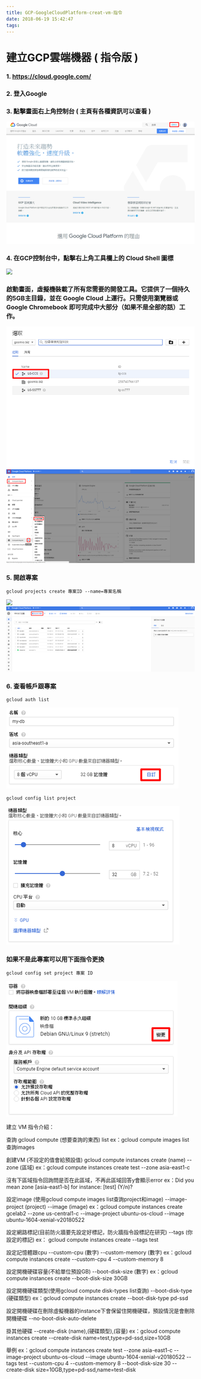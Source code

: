 ```yaml
---
title: GCP-GoogleCloudPlatform-creat-vm-指令
date: 2018-06-19 15:42:47
tags:
---
```


# 建立GCP雲端機器 ( 指令版 )

### 1. https://cloud.google.com/

### 2. 登入Google

### 3. 點擊畫面右上角控制台 ( 主頁有各種資訊可以查看 )

![ ](images/1.png)

### 4. 在GCP控制台中，點擊右上角工具欄上的 Cloud Shell 圖標

![ ](images/2.png)

### 啟動畫面，虛擬機裝載了所有您需要的開發工具。它提供了一個持久的5GB主目錄，並在 Google Cloud 上運行。只需使用瀏覽器或 Google Chromebook 即可完成中大部分（如果不是全部的話）工作。

![ ](images/3.png)
![ ](images/4.png)

### 5. 開啟專案

```
gcloud projects create 專案ID --name=專案名稱 
```

![ ](images/5.1.png)
![ ](images/6.png)

### 6. 查看帳戶跟專案

```
gcloud auth list
```

![ ](images/7.png)
```
gcloud config list project
```

![ ](images/8.png)

### 如果不是此專案可以用下面指令更換

```
gcloud config set project 專案 ID
```

![ ](images/9.png)











建立 VM 指令介紹：

查詢
gcloud compute (想要查詢的東西) list
ex：gcloud compute images list 查詢images


創建VM (不設定的值會給預設值)
gcloud compute instances create (name) --zone (區域) 
ex：gcloud compute instances create test --zone  asia-east1-c

沒有下區域指令回詢問是否在此區域，不再此區域回答y會顯示error
ex：Did you mean zone [asia-east1-b] for instance: [test] (Y/n)?


設定image (使用gcloud compute images list查詢project和image)
--image-project (project) --image (image) 
ex：gcloud compute instances create gcelab2 --zone us-central1-c --image-project ubuntu-os-cloud --image ubuntu-1604-xenial-v20180522


設定網路標記(目前防火牆要先設定好標記，防火牆指令設標記在研究)
--tags (你設定的標記)
ex： gcloud compute instances create --tags test

設定記憶體跟cpu
--custom-cpu (數字) --custom-memory (數字) 
ex：gcloud compute instances create --custom-cpu 4 --custom-memory 8

設定開機硬碟容量(不給單位預設GB)
--boot-disk-size (數字)
ex：gcloud compute instances create --boot-disk-size 30GB


設定開機硬碟類型(使用gcloud compute disk-types list查詢)
--boot-disk-type (硬碟類型)
ex：gcloud compute instances create --boot-disk-type pd-ssd


設定開機硬碟在刪除虛擬機器的instance下會保留住開機硬碟，預設情況是會刪除開機硬碟
--no-boot-disk-auto-delete


掛其他硬碟
--create-disk (name),(硬碟類型),(容量)
ex：gcloud compute instances create --create-disk name=test,type=pd-ssd,size=10GB


舉例
ex：gcloud compute instances create test --zone asia-east1-c --image-project ubuntu-os-cloud --image ubuntu-1604-xenial-v20180522 --tags test --custom-cpu 4 --custom-memory 8 --boot-disk-size 30 --create-disk size=10GB,type=pd-ssd,name=test-disk